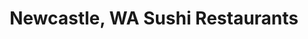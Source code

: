---
layout: city
title: Newcastle, WA Sushi Restaurants
permalink: /washington/newcastle/
stateAbbr: WA
stateName: Washington
cityName: Newcastle
---